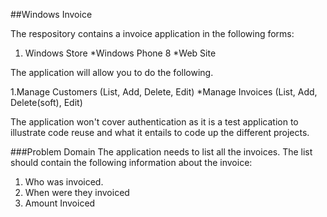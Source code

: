 ##Windows Invoice

The respository contains a invoice application in the following forms:

1. Windows Store
*Windows Phone 8
*Web Site

The application will allow you to do the following.

1.Manage Customers (List, Add, Delete, Edit)
*Manage Invoices (List, Add, Delete(soft), Edit)

The application won't cover authentication as it is a test application to illustrate code reuse and what it 
entails to code up the different projects.

###Problem Domain
The application needs to list all the invoices.  The list should contain the following information about the invoice:
1. Who was invoiced.
2. When were they invoiced
3. Amount Invoiced
